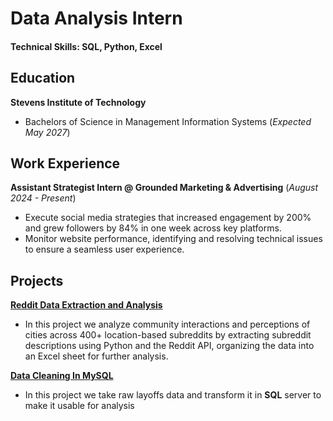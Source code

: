 # Data Analysis Intern

#### **Technical Skills: SQL, Python, Excel**

## Education
**Stevens Institute of Technology**
- Bachelors of Science in Management Information Systems (_Expected May 2027_)

## Work Experience
**Assistant Strategist Intern @ Grounded Marketing & Advertising** (_August 2024 - Present_)
- Execute social media strategies that increased engagement by 200% and grew followers by 84% in one week across key platforms.
- Monitor website performance, identifying and resolving technical issues to ensure a seamless user experience.

## Projects
[**Reddit Data Extraction and Analysis**]([https://github.com/jordanbaluyot/portfolio/blob/main/PRAW%20Integration%20Task.py])
- In this project we analyze community interactions and perceptions of cities across 400+ location-based subreddits by extracting subreddit descriptions using Python and the Reddit API, organizing the data into an Excel sheet for further analysis.

[**Data Cleaning In MySQL**]([https://github.com/jordanbaluyot/jordanbaluyot.github.io/blob/main/Data%20Cleaning%20in%20MySQL.sql])
- In this project we take raw layoffs data and transform it in **SQL** server to make it usable for analysis


